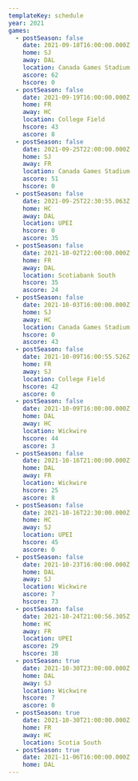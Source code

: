 ```yaml
---
templateKey: schedule
year: 2021
games:
  - postSeason: false
    date: 2021-09-18T16:00:00.000Z
    home: SJ
    away: DAL
    location: Canada Games Stadium
    ascore: 62
    hscore: 0
  - postSeason: false
    date: 2021-09-19T16:00:00.000Z
    home: FR
    away: HC
    location: College Field
    hscore: 43
    ascore: 8
  - postSeason: false
    date: 2021-09-25T22:00:00.000Z
    home: SJ
    away: FR
    location: Canada Games Stadium
    ascore: 51
    hscore: 0
  - postSeason: false
    date: 2021-09-25T22:30:55.063Z
    home: HC
    away: DAL
    location: UPEI
    hscore: 0
    ascore: 35
  - postSeason: false
    date: 2021-10-02T22:00:00.000Z
    home: FR
    away: DAL
    location: Scotiabank South
    hscore: 35
    ascore: 24
  - postSeason: false
    date: 2021-10-03T16:00:00.000Z
    home: SJ
    away: HC
    location: Canada Games Stadium
    hscore: 0
    ascore: 43
  - postSeason: false
    date: 2021-10-09T16:00:55.526Z
    home: FR
    away: SJ
    location: College Field
    hscore: 42
    ascore: 0
  - postSeason: false
    date: 2021-10-09T16:00:00.000Z
    home: DAL
    away: HC
    location: Wickwire
    hscore: 44
    ascore: 3
  - postSeason: false
    date: 2021-10-16T21:00:00.000Z
    home: DAL
    away: FR
    location: Wickwire
    hscore: 25
    ascore: 8
  - postSeason: false
    date: 2021-10-16T22:30:00.000Z
    home: HC
    away: SJ
    location: UPEI
    hscore: 45
    ascore: 0
  - postSeason: false
    date: 2021-10-23T16:00:00.000Z
    home: DAL
    away: SJ
    location: Wickwire
    ascore: 7
    hscore: 73
  - postSeason: false
    date: 2021-10-24T21:00:56.305Z
    home: HC
    away: FR
    location: UPEI
    ascore: 29
    hscore: 38
  - postSeason: true
    date: 2021-10-30T23:00:00.000Z
    home: DAL
    away: SJ
    location: Wickwire
    hscore: 7
    ascore: 0
  - postSeason: true
    date: 2021-10-30T21:00:00.000Z
    home: FR
    away: HC
    location: Scotia South
  - postSeason: true
    date: 2021-11-06T16:00:00.000Z
    home: DAL
---
```

